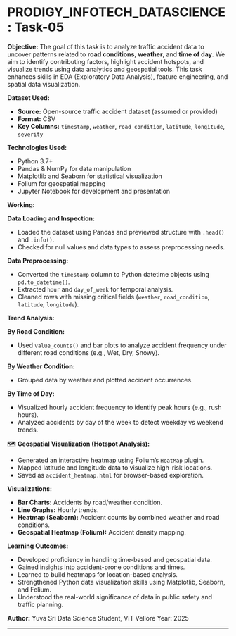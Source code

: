 
# PRODIGY\_INFOTECH\_DATASCIENCE: Task-05

 **Objective:**
The goal of this task is to analyze traffic accident data to uncover patterns related to **road conditions**, **weather**, and **time of day**. We aim to identify contributing factors, highlight accident hotspots, and visualize trends using data analytics and geospatial tools. This task enhances skills in EDA (Exploratory Data Analysis), feature engineering, and spatial data visualization.

 **Dataset Used:**

* **Source:** Open-source traffic accident dataset (assumed or provided)
* **Format:** CSV
* **Key Columns:** `timestamp`, `weather`, `road_condition`, `latitude`, `longitude`, `severity`

**Technologies Used:**

* Python 3.7+
* Pandas & NumPy for data manipulation
* Matplotlib and Seaborn for statistical visualization
* Folium for geospatial mapping
* Jupyter Notebook for development and presentation

 **Working:**

 **Data Loading and Inspection:**

* Loaded the dataset using Pandas and previewed structure with `.head()` and `.info()`.
* Checked for null values and data types to assess preprocessing needs.

 **Data Preprocessing:**

* Converted the `timestamp` column to Python datetime objects using `pd.to_datetime()`.
* Extracted `hour` and `day_of_week` for temporal analysis.
* Cleaned rows with missing critical fields (`weather`, `road_condition`, `latitude`, `longitude`).

 **Trend Analysis:**

 **By Road Condition:**

* Used `value_counts()` and bar plots to analyze accident frequency under different road conditions (e.g., Wet, Dry, Snowy).

 **By Weather Condition:**

* Grouped data by weather and plotted accident occurrences.

 **By Time of Day:**

* Visualized hourly accident frequency to identify peak hours (e.g., rush hours).
* Analyzed accidents by day of the week to detect weekday vs weekend trends.

🗺 **Geospatial Visualization (Hotspot Analysis):**

* Generated an interactive heatmap using Folium’s `HeatMap` plugin.
* Mapped latitude and longitude data to visualize high-risk locations.
* Saved as `accident_heatmap.html` for browser-based exploration.

 **Visualizations:**

* **Bar Charts:** Accidents by road/weather condition.
* **Line Graphs:** Hourly trends.
* **Heatmap (Seaborn):** Accident counts by combined weather and road conditions.
* **Geospatial Heatmap (Folium):** Accident density mapping.

 **Learning Outcomes:**

* Developed proficiency in handling time-based and geospatial data.
* Gained insights into accident-prone conditions and times.
* Learned to build heatmaps for location-based analysis.
* Strengthened Python data visualization skills using Matplotlib, Seaborn, and Folium.
* Understood the real-world significance of data in public safety and traffic planning.

 **Author:**
Yuva Sri
Data Science Student, VIT Vellore
Year: 2025

---

